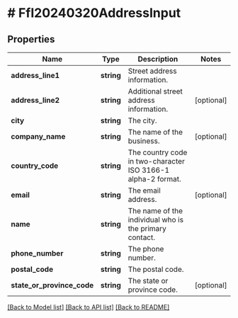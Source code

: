 # # FfI20240320AddressInput

## Properties

Name | Type | Description | Notes
------------ | ------------- | ------------- | -------------
**address_line1** | **string** | Street address information. |
**address_line2** | **string** | Additional street address information. | [optional]
**city** | **string** | The city. |
**company_name** | **string** | The name of the business. | [optional]
**country_code** | **string** | The country code in two-character ISO 3166-1 alpha-2 format. |
**email** | **string** | The email address. | [optional]
**name** | **string** | The name of the individual who is the primary contact. |
**phone_number** | **string** | The phone number. |
**postal_code** | **string** | The postal code. |
**state_or_province_code** | **string** | The state or province code. | [optional]

[[Back to Model list]](../../README.md#models) [[Back to API list]](../../README.md#endpoints) [[Back to README]](../../README.md)
